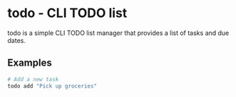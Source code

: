 # todo - CLI TODO list

todo is a simple CLI TODO list manager that provides a list of tasks and
due dates.

## Examples

```bash
# Add a new task
todo add "Pick up groceries"
```
